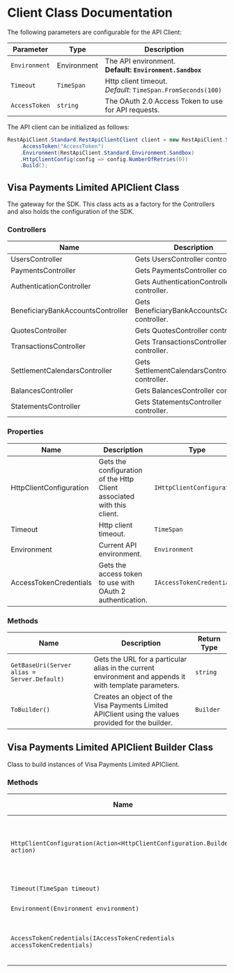 
# Client Class Documentation

The following parameters are configurable for the API Client:

| Parameter | Type | Description |
|  --- | --- | --- |
| `Environment` | Environment | The API environment. <br> **Default: `Environment.Sandbox`** |
| `Timeout` | `TimeSpan` | Http client timeout.<br>*Default*: `TimeSpan.FromSeconds(100)` |
| `AccessToken` | `string` | The OAuth 2.0 Access Token to use for API requests. |

The API client can be initialized as follows:

```csharp
RestApiClient.Standard.RestApiClientClient client = new RestApiClient.Standard.RestApiClientClient.Builder()
    .AccessToken("AccessToken")
    .Environment(RestApiClient.Standard.Environment.Sandbox)
    .HttpClientConfig(config => config.NumberOfRetries(0))
    .Build();
```

## Visa Payments Limited APIClient Class

The gateway for the SDK. This class acts as a factory for the Controllers and also holds the configuration of the SDK.

### Controllers

| Name | Description |
|  --- | --- |
| UsersController | Gets UsersController controller. |
| PaymentsController | Gets PaymentsController controller. |
| AuthenticationController | Gets AuthenticationController controller. |
| BeneficiaryBankAccountsController | Gets BeneficiaryBankAccountsController controller. |
| QuotesController | Gets QuotesController controller. |
| TransactionsController | Gets TransactionsController controller. |
| SettlementCalendarsController | Gets SettlementCalendarsController controller. |
| BalancesController | Gets BalancesController controller. |
| StatementsController | Gets StatementsController controller. |

### Properties

| Name | Description | Type |
|  --- | --- | --- |
| HttpClientConfiguration | Gets the configuration of the Http Client associated with this client. | `IHttpClientConfiguration` |
| Timeout | Http client timeout. | `TimeSpan` |
| Environment | Current API environment. | `Environment` |
| AccessTokenCredentials | Gets the access token to use with OAuth 2 authentication. | `IAccessTokenCredentials` |

### Methods

| Name | Description | Return Type |
|  --- | --- | --- |
| `GetBaseUri(Server alias = Server.Default)` | Gets the URL for a particular alias in the current environment and appends it with template parameters. | `string` |
| `ToBuilder()` | Creates an object of the Visa Payments Limited APIClient using the values provided for the builder. | `Builder` |

## Visa Payments Limited APIClient Builder Class

Class to build instances of Visa Payments Limited APIClient.

### Methods

| Name | Description | Return Type |
|  --- | --- | --- |
| `HttpClientConfiguration(Action<HttpClientConfiguration.Builder> action)` | Gets the configuration of the Http Client associated with this client. | `Builder` |
| `Timeout(TimeSpan timeout)` | Http client timeout. | `Builder` |
| `Environment(Environment environment)` | Current API environment. | `Builder` |
| `AccessTokenCredentials(IAccessTokenCredentials accessTokenCredentials)` | Gets the access token to use with OAuth 2 authentication. | `Builder` |

